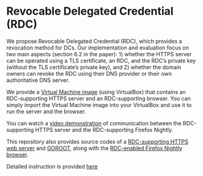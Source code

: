 # Revocable Delegated Credential (RDC)
We propose Revocable Delegated Credential (RDC), which provides a revocation method for DCs. Our implementation and evaluation focus on two main aspects (section 6.2 in the paper): 1) whether the HTTPS server can be operated using a TLS certificate, an RDC, and the RDC’s private key (without the TLS certificate’s private key), and 2) whether the domain owners can revoke the RDC using their DNS provider or their own authoritative DNS server.

We provide a [Virtual Machine image](https://drive.google.com/file/d/1N1M0dv8lLD3asQPw8uvkYyYtii5azMbn/view?usp=sharing) (using VirtualBox) that contains an RDC-supporting HTTPS server and an RDC-supporting browser. You can simply import the Virtual Machine image into your VirtualBox and use it to run the server and the browser. 

You can watch a [video demonstration](https://github.com/revtls/revtls/tree/main/video) of communication between the RDC-supporting HTTPS server and the RDC-supporting Firefox Nightly.

This repository also provides source codes of a [RDC-supporting HTTPS web server](https://github.com/revtls/revtls/tree/main/server) and [GOROOT](https://github.com/revtls/revtls/tree/main/go), along with the [RDC-enabled Firefox Nightly browser](https://github.com/revtls/revtls/tree/main/browser).

Detailed instruction is provided [here](https://docs.google.com/document/d/1LOoRr3A7wcy_3Puu2Y4ne-mTDDnqrtkQ/edit?usp=sharing&ouid=112950176885451216508&rtpof=true&sd=true)
